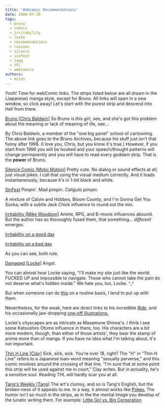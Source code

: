 ```yaml
---
title: 'Webcomic Recommendations'
date: 2000-07-26
tags:
  - bruno
  - comics
  - irritability
  - locke
  - recommendations
  - reviews
  - silence
  - sinfest
  - tang
  - thl
  - webcomics
authors:
  - miles
---
```


Yooh! Time for webComic links. The strips listed below are all drawn in the (Japanese) manga style, except for Bruno. All links will open in a new window, so click away! Let's start with the purest strip and descend into Hell from there.

[Bruno \[Chris Baldwin\]](http://brunostrip.com/archive.html) So Bruno is this girl, see, and she's got this problem about the meaning or lack of meaning of life, see...

By Chris Baldwin, a member of the "one big panel" school of cartooning. The above link goes to the Bruno Archives, because his stuff just isn't that funny after 1998. (I love you, Chris, but you know it's true.) However, if you start from 1996 you will be hooked and your speech/thought patterns will change permanently and you will have to read every goddam strip. That is the **power** of Bruno.

[Silence Comic \[Motoi Motoni\]](http://www.geocities.co.jp/Hollywood-Kouen/4091/sindex.htm) Pretty cute. No dialog or sound effects at all; just visual jokes. I call that using the visual medium correctly. And it loads instantaneously, because it's in 1-bit black and white.

[SinFest](http://sinfest.net) Pimpin'. Mad pimpin. _Caligula_ pimpin.

A mixture of Calvin and Hobbes, Bloom County, and I'm Gonna Get You Sucka; with a subtle Jack Chick influence to round out the mix.

[Irritability \[Mike Woodson\]](http://wntapp.cc.utexas.edu/~IFQY342/comicpage/index1.html) Anime, RPG, and B-movie influences abound. But the author has so thoroughly fused them, that something... _different_ emerges.

[Irritability on a good day](http://wntapp.cc.utexas.edu/~IFQY342/comicpage/I269.gif)

[Irritability on a bad day](http://wntapp.cc.utexas.edu/~IFQY342/comicpage/I271.gif)

As you can see, both rule.

[Damaged \[Locke\]](http://damaged.anime.net) Angst.

You can almost hear Locke saying, "I'll make my site just like the world: FUCKED UP and impossible to navigate. Those who cannot take the pain do not deserve what's hidden inside." We hate you, too, Locke. ^\_^

But when someone can do [this](http://damaged.anime.net/comics/bend/bend001.gif) on a routine basis, I tend to put up with them.

Nevertheless, for the weak, here are direct links to his incredible [_Ride,_](http://damaged.anime.net/comics/ride/) and his occasionally jaw-dropping [one-off illustrations.](http://damaged.anime.net/junk.htm)

Locke's cityscapes are as intricate as Masamune Shirow's. I think I see some Katsushiro Otomo influence in there, too. His characters are a bit more modern, though, than either of those artists'; they bear the stamp of anime more than of manga. If you have no idea what I'm talking about, it's not important.

[Thin H Line \[Clay\]](http://clay.simplenet.com/thl/index.html) Sick, sick, sick. You're over 18, right? The "H" in "Thin H Line" refers to a Japanese loan-word meaning "sexually perverse," and this comic revolves around the crossing of that line. "I'm sure that at some point this strip will be used against me in court," Clay writes. But in actuality, he's a sensitive soul. Reading THL will hardly scar you at all.

[Tang's Weekly \[Tang\]](http://tang.simplenet.com/wc/wc.html) The art's clumsy, and so is Tang's English, but the broken-ness of it appeals to me. In a way, it almost works like [Pokey.](http://yellow5.com/pokey) The humor isn't so much in the strips, as in the the mental image you develop of the lunatic writing them. For example: [Little Girl vs. Big Corporation](http://tang.simplenet.com/wc/wc_archive/wc092.gif)
